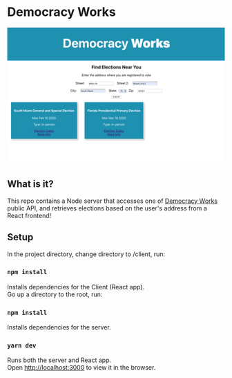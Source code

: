 # Democracy Works 
![Democracy Works](/App_ScreenShot.png)
## What is it?

This repo contains a Node server that accesses one of [Democracy Works](https://www.democracy.works) public API, and retrieves elections based on the user's address from a React frontend!

## Setup

In the project directory, change directory to /client, run:

### `npm install`

Installs dependencies for the Client (React app).<br />
Go up a directory to the root, run:

### `npm install`

Installs dependencies for the server.

### `yarn dev`

Runs both the server and React app.<br />
Open [http://localhost:3000](http://localhost:3000) to view it in the browser.


